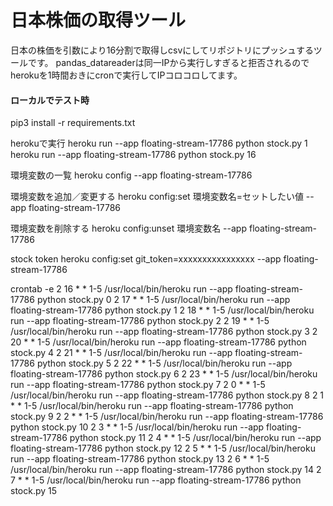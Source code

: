 # 日本株価の取得ツール
日本の株価を引数により16分割で取得しcsvにしてリポジトリにプッシュするツールです。
pandas_datareaderは同一IPから実行しすぎると拒否されるのでherokuを1時間おきにcronで実行してIPコロコロしてます。

#### ローカルでテスト時
pip3 install -r requirements.txt

herokuで実行
heroku run --app floating-stream-17786 python stock.py 1
heroku run --app floating-stream-17786 python stock.py 16

環境変数の一覧
heroku config --app floating-stream-17786

環境変数を追加／変更する
heroku config:set 環境変数名=セットしたい値 --app floating-stream-17786

環境変数を削除する
heroku config:unset 環境変数名 --app floating-stream-17786

stock token
heroku config:set git_token=xxxxxxxxxxxxxxxx --app floating-stream-17786

crontab -e
2 16 * * 1-5 /usr/local/bin/heroku run --app floating-stream-17786 python stock.py 0
2 17 * * 1-5 /usr/local/bin/heroku run --app floating-stream-17786 python stock.py 1
2 18 * * 1-5 /usr/local/bin/heroku run --app floating-stream-17786 python stock.py 2
2 19 * * 1-5 /usr/local/bin/heroku run --app floating-stream-17786 python stock.py 3
2 20 * * 1-5 /usr/local/bin/heroku run --app floating-stream-17786 python stock.py 4
2 21 * * 1-5 /usr/local/bin/heroku run --app floating-stream-17786 python stock.py 5
2 22 * * 1-5 /usr/local/bin/heroku run --app floating-stream-17786 python stock.py 6
2 23 * * 1-5 /usr/local/bin/heroku run --app floating-stream-17786 python stock.py 7
2 0 * * 1-5 /usr/local/bin/heroku run --app floating-stream-17786 python stock.py 8
2 1 * * 1-5 /usr/local/bin/heroku run --app floating-stream-17786 python stock.py 9
2 2 * * 1-5 /usr/local/bin/heroku run --app floating-stream-17786 python stock.py 10
2 3 * * 1-5 /usr/local/bin/heroku run --app floating-stream-17786 python stock.py 11
2 4 * * 1-5 /usr/local/bin/heroku run --app floating-stream-17786 python stock.py 12
2 5 * * 1-5 /usr/local/bin/heroku run --app floating-stream-17786 python stock.py 13
2 6 * * 1-5 /usr/local/bin/heroku run --app floating-stream-17786 python stock.py 14
2 7 * * 1-5 /usr/local/bin/heroku run --app floating-stream-17786 python stock.py 15
